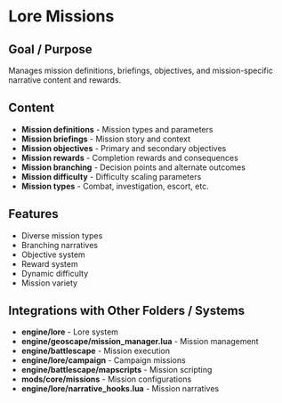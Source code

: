 # Lore Missions

## Goal / Purpose
Manages mission definitions, briefings, objectives, and mission-specific narrative content and rewards.

## Content
- **Mission definitions** - Mission types and parameters
- **Mission briefings** - Mission story and context
- **Mission objectives** - Primary and secondary objectives
- **Mission rewards** - Completion rewards and consequences
- **Mission branching** - Decision points and alternate outcomes
- **Mission difficulty** - Difficulty scaling parameters
- **Mission types** - Combat, investigation, escort, etc.

## Features
- Diverse mission types
- Branching narratives
- Objective system
- Reward system
- Dynamic difficulty
- Mission variety

## Integrations with Other Folders / Systems
- **engine/lore** - Lore system
- **engine/geoscape/mission_manager.lua** - Mission management
- **engine/battlescape** - Mission execution
- **engine/lore/campaign** - Campaign missions
- **engine/battlescape/mapscripts** - Mission scripting
- **mods/core/missions** - Mission configurations
- **engine/lore/narrative_hooks.lua** - Mission narratives
